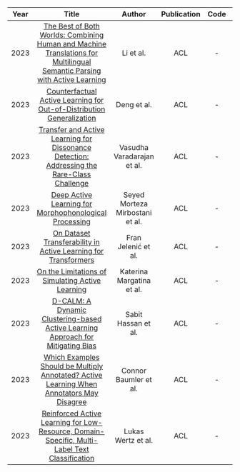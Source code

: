 | Year |                                                                                Title                                                                                |   Author   | Publication | Code | Tags | Notes | Tasks | Datasets|
|:----:|:-------------------------------------------------------------------------------------------------------------------------------------------------------------------:|:----------:|:-----------:|:----:|:----:|:-------------------------------------------------------------------------------------------------------------------------------------------------------------------:|:-----:|:-----:|
|2023| [The Best of Both Worlds: Combining Human and Machine Translations for Multilingual Semantic Parsing with Active Learning](https://aclanthology.org/2023.acl-long.529.pdf)|Li et al. |ACL |   -    |       |       |       |       |
|2023| [Counterfactual Active Learning for Out-of-Distribution Generalization](https://aclanthology.org/2023.acl-long.636/)|Deng et al. |ACL |   -    |       |       |       |       |
|2023| [Transfer and Active Learning for Dissonance Detection: Addressing the Rare-Class Challenge](https://aclanthology.org/2023.acl-long.665/)|Vasudha Varadarajan et al. |ACL |       -|       |       |       |       |
|2023| [Deep Active Learning for Morphophonological Processing](https://aclanthology.org/2023.acl-short.69/)|Seyed Morteza Mirbostani et al. |ACL |   -    |       |       |       |       |       |
|2023| [On Dataset Transferability in Active Learning for Transformers](https://aclanthology.org/2023.findings-acl.144/)|Fran Jelenić et al. |ACL |   -    |       |       |       |       |
|2023| [On the Limitations of Simulating Active Learning](https://aclanthology.org/2023.findings-acl.269/)|Katerina Margatina et al. |ACL |   -    |       |       |       |       |
|2023| [D-CALM: A Dynamic Clustering-based Active Learning Approach for Mitigating Bias](https://aclanthology.org/2023.findings-acl.342/)|Sabit Hassan et al. |ACL |   -    |       |       |       |       |
|2023| [Which Examples Should be Multiply Annotated? Active Learning When Annotators May Disagree](https://aclanthology.org/2023.findings-acl.658/)|Connor Baumler et al. |ACL |  -     |       |       |       |       |
|2023| [Reinforced Active Learning for Low-Resource, Domain-Specific, Multi-Label Text Classification](https://aclanthology.org/2023.findings-acl.697/)|Lukas Wertz et al. |ACL | -      |       |       |       |       |
